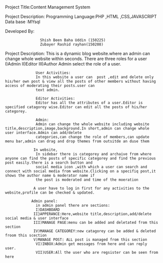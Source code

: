 Project Title:Content Management System



Project Description:
         Programming Language:PHP ,HTML ,CSS,JAVASCRIPT
        Data base                      :MYsql








Developed By:
                    
                    Shish Been Baha Uddin (150225)
                    Zubayer Rashid rayhan(150208)
                


Project Description:
                     This is a dynamic blog website.where an admin can change whole website within seconds.
                     There are three roles for a user
                     I)Admin
                     II)Editor
                     III)Author
                     Admin select the role of a user.
                  
                  User Activities:
                  In this website a user can  post ,edit and delete only his/her own post & view all the posts of other members without having access of moderating their posts.user can
                  text admin.

                  Editor Activities:
                  Editor has all the attributes of a user.Editor is specified catagorey wise.Editor can edit all the posts of his/her categorey.

                  Admin:
                  Admin can change the whole website including website title,description,image,background.In short,admin can change whole user interface.Admin can add/delete 
                  categories,can change the role of members,can update menu bar,admin can drag and drop themes from outsitde an duse them

                 In website,
                  In sidebar there is categorey and archaive from where anyone can find the posts of specific categorey and find the previous post easily.there is a search button and 
                  social media icon ,with which a user can search and connect with social media from website.Clicking on a specifiq post,it shows the author name & moderator name if
                  the post is moderated and time of the moeration

                 A user have to log in first for any activities to the website,profile can be checked & updated.
                  
                Admin panel:
                  in admin panel there are sections:
                  I)DASHBOARD
                 II}APPERANCE:Here,website title,description,add/delete social media & user interface
                 III)MANAGE PAGE:menu can be added and deletated from this section
                 IV)MANAGE CATEGOREY:new catagorey can be added & deleted froom this scection
                 V)MANAGE POST: ALL post is managed from this section
                  VI)INBOX:Admin get messages from here and can reply user.
                  VII)USER:All the user who are regsister can be seen from here

            


                
                  



